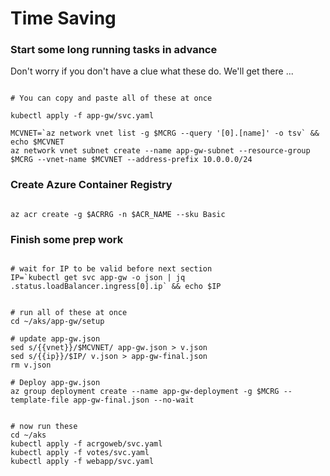 # Time Saving

### Start some long running tasks in advance

Don't worry if you don't have a clue what these do. We'll get there ...

```

# You can copy and paste all of these at once

kubectl apply -f app-gw/svc.yaml

MCVNET=`az network vnet list -g $MCRG --query '[0].[name]' -o tsv` && echo $MCVNET
az network vnet subnet create --name app-gw-subnet --resource-group $MCRG --vnet-name $MCVNET --address-prefix 10.0.0.0/24

```

### Create Azure Container Registry

```

az acr create -g $ACRRG -n $ACR_NAME --sku Basic

```

### Finish some prep work

```

# wait for IP to be valid before next section
IP=`kubectl get svc app-gw -o json | jq .status.loadBalancer.ingress[0].ip` && echo $IP

```

```

# run all of these at once
cd ~/aks/app-gw/setup

# update app-gw.json
sed s/{{vnet}}/$MCVNET/ app-gw.json > v.json
sed s/{{ip}}/$IP/ v.json > app-gw-final.json
rm v.json

# Deploy app-gw.json
az group deployment create --name app-gw-deployment -g $MCRG --template-file app-gw-final.json --no-wait

```

```

# now run these
cd ~/aks
kubectl apply -f acrgoweb/svc.yaml
kubectl apply -f votes/svc.yaml
kubectl apply -f webapp/svc.yaml

```
